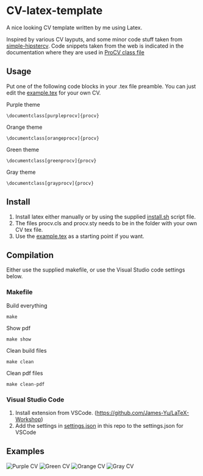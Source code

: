 # CV-latex-template
A nice looking CV template written by me using Latex.

Inspired by various CV layputs, and some minor code stuff taken from [simple-hipstercv](github.com/latex-ninja/simple-hipstercv/blob/master/simplehipstercv.sty#L202). 
Code snippets taken from the web is indicated in the documentation where they are used in [ProCV class file](procv.cls)

## Usage
Put one of the following code blocks in your .tex file preamble.
You can just edit the [example.tex](example.tex) for your own CV.

Purple theme
```
\documentclass[purpleprocv]{procv}
```
Orange theme
```
\documentclass[orangeprocv]{procv}
```
Green theme
```
\documentclass[greenprocv]{procv}
```
Gray theme
```
\documentclass[grayprocv]{procv}
```

## Install
1. Install latex either manually or by using the supplied [install.sh](install/install.sh) script file.
2. The files procv.cls and procv.sty needs to be in the folder with your own CV tex file.
3. Use the [example.tex](example.tex) as a starting point if you want.

## Compilation
Either use the supplied makefile, or use the Visual Studio code settings below.

### Makefile
Build everything
```
make
```
Show pdf
```
make show
```
Clean build files
```
make clean
```
Clean pdf files
```
make clean-pdf
```

### Visual Studio Code 
1. Install extension from VSCode. (https://github.com/James-Yu/LaTeX-Workshop)
2. Add the settings in [settings.json](install/settings.json) in this repo to the settings.json for VSCode


## Examples
![Purple CV](exampleImages/purpleprocv.jpg 'Purple CV')
![Green CV](exampleImages/greenprocv.jpg 'Green CV')
![Orange CV](exampleImages/orangeprocv.jpg 'Orange CV')
![Gray CV](exampleImages/grayprocv.jpg 'Gray CV')